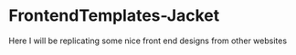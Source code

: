# FrontendTemplates-Jacket
Here I will be replicating some nice front end designs from other websites
